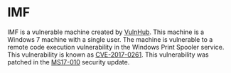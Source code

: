 # IMF

IMF is a vulnerable machine created by [VulnHub](https://www.vulnhub.com/entry/imf-1,313/). This machine is a Windows 7 machine with a single user. The machine is vulnerable to a remote code execution vulnerability in the Windows Print Spooler service. This vulnerability is known as [CVE-2017-0261](https://cve.mitre.org/cgi-bin/cvename.cgi?name=CVE-2017-0261). This vulnerability was patched in the [MS17-010](https://portal.msrc.microsoft.com/en-US/security-guidance/advisory/CVE-2017-0261) security update.